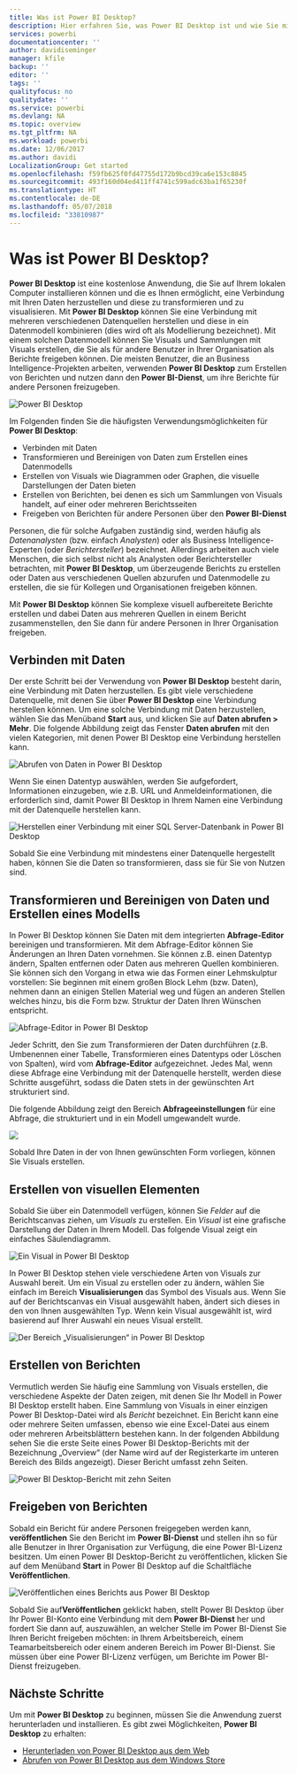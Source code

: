 ```yaml
---
title: Was ist Power BI Desktop?
description: Hier erfahren Sie, was Power BI Desktop ist und wie Sie mit der Verwendung beginnen.
services: powerbi
documentationcenter: ''
author: davidiseminger
manager: kfile
backup: ''
editor: ''
tags: ''
qualityfocus: no
qualitydate: ''
ms.service: powerbi
ms.devlang: NA
ms.topic: overview
ms.tgt_pltfrm: NA
ms.workload: powerbi
ms.date: 12/06/2017
ms.author: davidi
LocalizationGroup: Get started
ms.openlocfilehash: f59fb625f0fd47755d172b9bcd39ca6e153c8845
ms.sourcegitcommit: 493f160d04ed411ff4741c599adc63ba1f65230f
ms.translationtype: HT
ms.contentlocale: de-DE
ms.lasthandoff: 05/07/2018
ms.locfileid: "33810987"
---
```

# <a name="what-is-power-bi-desktop"></a>Was ist Power BI Desktop?

**Power BI Desktop** ist eine kostenlose Anwendung, die Sie auf Ihrem lokalen Computer installieren können und die es Ihnen ermöglicht, eine Verbindung mit Ihren Daten herzustellen und diese zu transformieren und zu visualisieren. Mit **Power BI Desktop** können Sie eine Verbindung mit mehreren verschiedenen Datenquellen herstellen und diese in ein Datenmodell kombinieren (dies wird oft als Modellierung bezeichnet). Mit einem solchen Datenmodell können Sie Visuals und Sammlungen mit Visuals erstellen, die Sie als für andere Benutzer in Ihrer Organisation als Berichte freigeben können. Die meisten Benutzer, die an Business Intelligence-Projekten arbeiten, verwenden **Power BI Desktop** zum Erstellen von Berichten und nutzen dann den **Power BI-Dienst**, um ihre Berichte für andere Personen freizugeben.

![Power BI Desktop](media/desktop-what-is-desktop/what-is-desktop_01.png)

Im Folgenden finden Sie die häufigsten Verwendungsmöglichkeiten für **Power BI Desktop**:

* Verbinden mit Daten
* Transformieren und Bereinigen von Daten zum Erstellen eines Datenmodells
* Erstellen von Visuals wie Diagrammen oder Graphen, die visuelle Darstellungen der Daten bieten
* Erstellen von Berichten, bei denen es sich um Sammlungen von Visuals handelt, auf einer oder mehreren Berichtsseiten
* Freigeben von Berichten für andere Personen über den **Power BI-Dienst**

Personen, die für solche Aufgaben zuständig sind, werden häufig als *Datenanalysten* (bzw. einfach *Analysten*) oder als Business Intelligence-Experten (oder *Berichtersteller*) bezeichnet. Allerdings arbeiten auch viele Menschen, die sich selbst nicht als Analysten oder Berichtersteller betrachten, mit **Power BI Desktop**, um überzeugende Berichts zu erstellen oder Daten aus verschiedenen Quellen abzurufen und Datenmodelle zu erstellen, die sie für Kollegen und Organisationen freigeben können.

Mit **Power BI Desktop** können Sie komplexe visuell aufbereitete Berichte erstellen und dabei Daten aus mehreren Quellen in einem Bericht zusammenstellen, den Sie dann für andere Personen in Ihrer Organisation freigeben. 

## <a name="connect-to-data"></a>Verbinden mit Daten
Der erste Schritt bei der Verwendung von **Power BI Desktop** besteht darin, eine Verbindung mit Daten herzustellen. Es gibt viele verschiedene Datenquelle, mit denen Sie über **Power BI Desktop** eine Verbindung herstellen können. Um eine solche Verbindung mit Daten herzustellen, wählen Sie das Menüband **Start** aus, und klicken Sie auf **Daten abrufen > Mehr**. Die folgende Abbildung zeigt das Fenster **Daten abrufen** mit den vielen Kategorien, mit denen Power BI Desktop eine Verbindung herstellen kann.

![Abrufen von Daten in Power BI Desktop](media/desktop-what-is-desktop/what-is-desktop_02.png)

Wenn Sie einen Datentyp auswählen, werden Sie aufgefordert, Informationen einzugeben, wie z.B. URL und Anmeldeinformationen, die erforderlich sind, damit Power BI Desktop in Ihrem Namen eine Verbindung mit der Datenquelle herstellen kann.

![Herstellen einer Verbindung mit einer SQL Server-Datenbank in Power BI Desktop](media/desktop-what-is-desktop/what-is-desktop_03.png)

Sobald Sie eine Verbindung mit mindestens einer Datenquelle hergestellt haben, können Sie die Daten so transformieren, dass sie für Sie von Nutzen sind.

## <a name="transform-and-clean-data-create-a-model"></a>Transformieren und Bereinigen von Daten und Erstellen eines Modells

In Power BI Desktop können Sie Daten mit dem integrierten **Abfrage-Editor** bereinigen und transformieren. Mit dem Abfrage-Editor können Sie Änderungen an Ihren Daten vornehmen. Sie können z.B. einen Datentyp ändern, Spalten entfernen oder Daten aus mehreren Quellen kombinieren. Sie können sich den Vorgang in etwa wie das Formen einer Lehmskulptur vorstellen: Sie beginnen mit einem großen Block Lehm (bzw. Daten), nehmen dann an einigen Stellen Material weg und fügen an anderen Stellen welches hinzu, bis die Form bzw. Struktur der Daten Ihren Wünschen entspricht. 

![Abfrage-Editor in Power BI Desktop](media/desktop-getting-started/designer_gsg_editquery.png)

Jeder Schritt, den Sie zum Transformieren der Daten durchführen (z.B. Umbenennen einer Tabelle, Transformieren eines Datentyps oder Löschen von Spalten), wird vom **Abfrage-Editor** aufgezeichnet. Jedes Mal, wenn diese Abfrage eine Verbindung mit der Datenquelle herstellt, werden diese Schritte ausgeführt, sodass die Daten stets in der gewünschten Art strukturiert sind.

Die folgende Abbildung zeigt den Bereich **Abfrageeinstellungen** für eine Abfrage, die strukturiert und in ein Modell umgewandelt wurde.

 ![](media/desktop-getting-started/shapecombine_querysettingsfinished.png)

Sobald Ihre Daten in der von Ihnen gewünschten Form vorliegen, können Sie Visuals erstellen. 

## <a name="create-visuals"></a>Erstellen von visuellen Elementen 

Sobald Sie über ein Datenmodell verfügen, können Sie *Felder* auf die Berichtscanvas ziehen, um *Visuals* zu erstellen. Ein *Visual* ist eine grafische Darstellung der Daten in Ihrem Modell. Das folgende Visual zeigt ein einfaches Säulendiagramm. 

![Ein Visual in Power BI Desktop](media/desktop-what-is-desktop/what-is-desktop_04.png)

In Power BI Desktop stehen viele verschiedene Arten von Visuals zur Auswahl bereit. Um ein Visual zu erstellen oder zu ändern, wählen Sie einfach im Bereich **Visualisierungen** das Symbol des Visuals aus. Wenn Sie auf der Berichtscanvas ein Visual ausgewählt haben, ändert sich dieses in den von Ihnen ausgewählten Typ. Wenn kein Visual ausgewählt ist, wird basierend auf Ihrer Auswahl ein neues Visual erstellt.

![Der Bereich „Visualisierungen“ in Power BI Desktop](media/desktop-what-is-desktop/what-is-desktop_05.png)

## <a name="create-reports"></a>Erstellen von Berichten

Vermutlich werden Sie häufig eine Sammlung von Visuals erstellen, die verschiedene Aspekte der Daten zeigen, mit denen Sie Ihr Modell in Power BI Desktop erstellt haben. Eine Sammlung von Visuals in einer einzigen Power BI Desktop-Datei wird als *Bericht* bezeichnet. Ein Bericht kann eine oder mehrere Seiten umfassen, ebenso wie eine Excel-Datei aus einem oder mehreren Arbeitsblättern bestehen kann. In der folgenden Abbildung sehen Sie die erste Seite eines Power BI Desktop-Berichts mit der Bezeichnung „Overview“ (der Name wird auf der Registerkarte im unteren Bereich des Bilds angezeigt). Dieser Bericht umfasst zehn Seiten.

![Power BI Desktop-Bericht mit zehn Seiten](media/desktop-what-is-desktop/what-is-desktop_01.png)

## <a name="share-reports"></a>Freigeben von Berichten

Sobald ein Bericht für andere Personen freigegeben werden kann, **veröffentlichen** Sie den Bericht im **Power BI-Dienst** und stellen ihn so für alle Benutzer in Ihrer Organisation zur Verfügung, die eine Power BI-Lizenz besitzen. Um einen Power BI Desktop-Bericht zu veröffentlichen, klicken Sie auf dem Menüband **Start** in Power BI Desktop auf die Schaltfläche **Veröffentlichen**.

![Veröffentlichen eines Berichts aus Power BI Desktop](media/desktop-what-is-desktop/what-is-desktop_06.png)

Sobald Sie auf**Veröffentlichen** geklickt haben, stellt Power BI Desktop über Ihr Power BI-Konto eine Verbindung mit dem **Power BI-Dienst** her und fordert Sie dann auf, auszuwählen, an welcher Stelle im Power BI-Dienst Sie Ihren Bericht freigeben möchten: in Ihrem Arbeitsbereich, einem Teamarbeitsbereich oder einem anderen Bereich im Power BI-Dienst. Sie müssen über eine Power BI-Lizenz verfügen, um Berichte im Power BI-Dienst freizugeben.


## <a name="next-steps"></a>Nächste Schritte

Um mit **Power BI Desktop** zu beginnen, müssen Sie die Anwendung zuerst herunterladen und installieren. Es gibt zwei Möglichkeiten, **Power BI Desktop** zu erhalten:

* [Herunterladen von Power BI Desktop aus dem Web](desktop-get-the-desktop.md)
* [Abrufen von Power BI Desktop aus dem Windows Store](http://aka.ms/pbidesktopstore)

